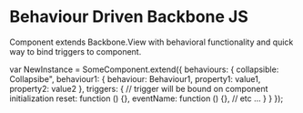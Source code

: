 # Behaviour Driven Backbone JS

Component extends Backbone.View with behavioral functionality and quick way to bind triggers to component.

  var NewInstance = SomeComponent.extend({
    behaviours: {
    collapsible: Collapsibe",
    behaviour1: {
      behaviour: Behaviour1,
      property1: value1,
      property2: value2
    },
    triggers: {
      // trigger will be bound on component initialization
      reset: function () {},
      eventName: function () {},
      // etc ...
    }
    }
  });